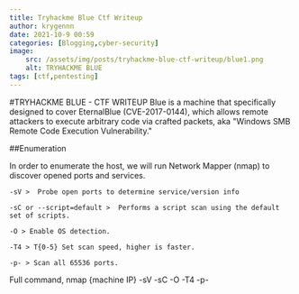 ```yaml
---
title: Tryhackme Blue Ctf Writeup
author: krygennn
date: 2021-10-9 00:59
categories: [Blogging,cyber-security]
image:
    src: /assets/img/posts/tryhackme-blue-ctf-writeup/blue1.png
    alt: TRYHACKME BLUE
tags: [ctf,pentesting]
---
```

#TRYHACKME BLUE - CTF WRITEUP 
Blue is a machine that specifically designed to cover EternalBlue (CVE-2017-0144), 
which allows remote attackers to execute arbitrary code via crafted packets, 
aka "Windows SMB Remote Code Execution Vulnerability." 


##Enumeration 

In order to enumerate the host, we will run Network Mapper (nmap) to discover opened ports and services.   

    -sV >  Probe open ports to determine service/version info 

    -sC or --script=default >  Performs a script scan using the default set of scripts.

    -O > Enable OS detection.

    -T4 > T{0-5} Set scan speed, higher is faster.

    -p- > Scan all 65536 ports.

Full command, nmap {machine IP} -sV -sC -O -T4 -p- 
